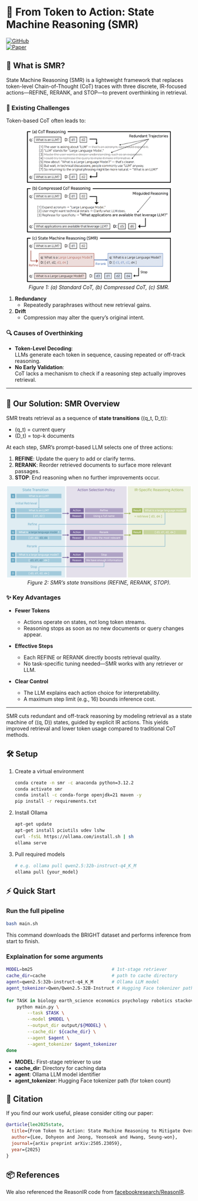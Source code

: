 # 🔄 From Token to Action: State Machine Reasoning (SMR)

[![GitHub](https://img.shields.io/badge/GitHub-SMR-blue)](https://github.com/ldilab/SMR)  
[![Paper](https://img.shields.io/badge/Paper-PDF-red)](https://arxiv.org/abs/2505.23059v1)

## 🤔 What is SMR?

State Machine Reasoning (SMR) is a lightweight framework that replaces token-level Chain-of-Thought (CoT) traces with three discrete, IR-focused actions—REFINE, RERANK, and STOP—to prevent overthinking in retrieval.

### 🎯 Existing Challenges

Token-based CoT often leads to:

<p align="center">
  <img src="assets/figure1.png" width="400px"/>
  <br>
  <em>Figure 1: (a) Standard CoT, (b) Compressed CoT, (c) SMR.</em>
</p>

1. **Redundancy**  
   - Repeatedly paraphrases without new retrieval gains.
2. **Drift**  
   - Compression may alter the query’s original intent.

### 🔍 Causes of Overthinking

- **Token-Level Decoding**:  
  LLMs generate each token in sequence, causing repeated or off-track reasoning.
- **No Early Validation**:  
  CoT lacks a mechanism to check if a reasoning step actually improves retrieval.

---

## 🚀 Our Solution: SMR Overview

SMR treats retrieval as a sequence of **state transitions** \((q_t, D_t)\):
- \(q_t\) = current query  
- \(D_t\) = top-k documents  

At each step, SMR’s prompt-based LLM selects one of three actions:
1. **REFINE**: Update the query to add or clarify terms.  
2. **RERANK**: Reorder retrieved documents to surface more relevant passages.  
3. **STOP**: End reasoning when no further improvements occur.

<p align="center">
  <img src="assets/figure2.png" width="600px"/>
  <br>
  <em>Figure 2: SMR’s state transitions (REFINE, RERANK, STOP).</em>
</p>

### ✨ Key Advantages

- **Fewer Tokens**  
  - Actions operate on states, not long token streams.  
  - Reasoning stops as soon as no new documents or query changes appear.

- **Effective Steps**  
  - Each REFINE or RERANK directly boosts retrieval quality.  
  - No task-specific tuning needed—SMR works with any retriever or LLM.

- **Clear Control**  
  - The LLM explains each action choice for interpretability.  
  - A maximum step limit (e.g., 16) bounds inference cost.

---

SMR cuts redundant and off-track reasoning by modeling retrieval as a state machine of \((q, D)\) states, guided by explicit IR actions. This yields improved retrieval and lower token usage compared to traditional CoT methods.


## 🛠️ Setup

1. Create a virtual environment  
   ```bash
   conda create -n smr -c anaconda python=3.12.2
   conda activate smr
   conda install -c conda-forge openjdk=21 maven -y
   pip install -r requirements.txt
   ```
2. Install Ollama
    ```bash
    apt-get update
    apt-get install pciutils udev lshw
    curl -fsSL https://ollama.com/install.sh | sh
    ollama serve
    ```
3. Pull required models
    ```bash
    # e.g. ollama pull qwen2.5:32b-instruct-q4_K_M
    ollama pull {your_model}
    ```

## ⚡ Quick Start

### Run the full pipeline
```bash
bash main.sh
```
This command downloads the BRIGHT dataset and performs inference from start to finish.

### Explaination for some arguments
```bash
MODEL=bm25                              # 1st-stage retriever
cache_dir=cache                         # path to cache directory
agent=qwen2.5:32b-instruct-q4_K_M       # Ollama LLM model
agent_tokenizer=Qwen/Qwen2.5-32B-Instruct # Hugging Face tokenizer path

for TASK in biology earth_science economics psychology robotics stackoverflow sustainable_living leetcode pony aops theoremqa_theorems theoremqa_questions; do
    python main.py \
        --task $TASK \
        --model $MODEL \
        --output_dir output/${MODEL} \
        --cache_dir ${cache_dir} \
        --agent $agent \
        --agent_tokenizer $agent_tokenizer
done
```

- **MODEL**: First-stage retriever to use
- **cache_dir**: Directory for caching data
- **agent**: Ollama LLM model identifier
- **agent_tokenizer**: Hugging Face tokenizer path (for token count)

## 📝 Citation

If you find our work useful, please consider citing our paper:
```bibtex
@article{lee2025state,
  title={From Token to Action: State Machine Reasoning to Mitigate Overthinking in Information Retrieval},
  author={Lee, Dohyeon and Jeong, Yeonseok and Hwang, Seung-won},
  journal={arXiv preprint arXiv:2505.23059},
  year={2025}
}
```
## 📦 References

We also referenced the ReasonIR code from [facebookresearch/ReasonIR](https://github.com/facebookresearch/ReasonIR).